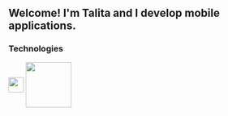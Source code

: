 ## Welcome! I'm Talita and I develop mobile applications.

### Technologies

<div style="display: inline_block">
  <img align="center" height="30" src="https://cdn.jsdelivr.net/gh/devicons/devicon/icons/flutter/flutter-original.svg" />
  <img align="center" height="90" src="https://cdn.jsdelivr.net/gh/devicons/devicon/icons/dart/dart-original-wordmark.svg" />
</div>


<!--![Snake animation](https://github.com/talitacodes/talitacodes/blob/output/github-contribution-grid-snake.svg) -->
